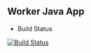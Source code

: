 ## Worker Java App
  * Build Status

[![Build Status](http://localhost:8080/buildStatus/icon?job=instavote%2Fworker-build)](https://684d-2a02-9b0-3e-d587-d073-cf23-82f2-2af6.ngrok-free.app/job/instavote/job/worker-build/)
